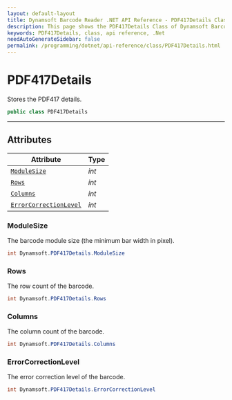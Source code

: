 ```yaml
---
layout: default-layout
title: Dynamsoft Barcode Reader .NET API Reference - PDF417Details Class
description: This page shows the PDF417Details Class of Dynamsoft Barcode Reader for .NET SDK.
keywords: PDF417Details, class, api reference, .Net
needAutoGenerateSidebar: false
permalink: /programming/dotnet/api-reference/class/PDF417Details.html
---
```



# PDF417Details
Stores the PDF417 details.

```csharp
public class PDF417Details
```  
  
---
  

## Attributes
  
| Attribute | Type |
|---------- | ---- |
| [`ModuleSize`](#modulesize) | *int* |
| [`Rows`](#rows) | *int* |
| [`Columns`](#columns) | *int* |
| [`ErrorCorrectionLevel`](#errorcorrectionlevel) | *int* |


### ModuleSize
The barcode module size (the minimum bar width in pixel).

```csharp
int Dynamsoft.PDF417Details.ModuleSize
```

### Rows
The row count of the barcode.

```csharp
int Dynamsoft.PDF417Details.Rows
```

### Columns
The column count of the barcode.

```csharp
int Dynamsoft.PDF417Details.Columns
```

### ErrorCorrectionLevel
The error correction level of the barcode.

```csharp
int Dynamsoft.PDF417Details.ErrorCorrectionLevel
```
